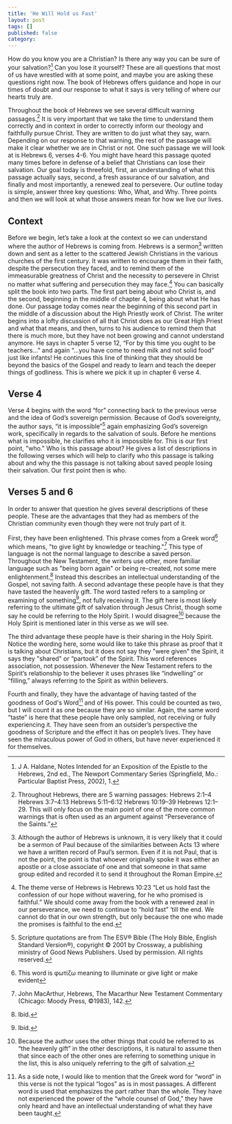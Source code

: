 ```yaml
---
title: 'He Will Hold us Fast'
layout: post
tags: []
published: false
category: 
---
```

How do you know you are a Christian? Is there any way you can be sure of your salvation?[^1] Can you lose it yourself? These are all questions that most of us have wrestled with at some point, and maybe you are asking these questions right now. The book of Hebrews offers guidance and hope in our times of doubt and our response to what it says is very telling of where our hearts truly are.

Throughout the book of Hebrews we see several difficult warning passages.[^2] It is very important that we take the time to understand them correctly and in context in order to correctly inform our theology and faithfully pursue Christ. They are written to do just what they say, warn. Depending on our response to that warning, the rest of the passage will make it clear whether we are in Christ or not. One such passage we will look at is Hebrews 6, verses 4-6. You might have heard this passage quoted many times before in defense of a belief that Christians can lose their salvation. Our goal today is threefold, first, an understanding of what this passage actually says, second, a fresh assurance of our salvation, and finally and most importantly, a renewed zeal to persevere. Our outline today is simple, answer three key questions: Who, What, and Why. Three points and then we will look at what those answers mean for how we live our lives.

## Context

Before we begin, let’s take a look at the context so we can understand where the author of Hebrews is coming from. Hebrews is a sermon[^3] written down and sent as a letter to the scattered Jewish Christians in the various churches of the first century. It was written to encourage them in their faith, despite the persecution they faced, and to remind them of the immeasurable greatness of Christ and the necessity to persevere in Christ no matter what suffering and persecution they may face.[^4] You can basically split the book into two parts. The first part being about who Christ is, and the second, beginning in the middle of chapter 4, being about what He has done. Our passage today comes near the beginning of this second part in the middle of a discussion about the High Priestly work of Christ. The writer begins into a lofty discussion of all that Christ does as our Great High Priest and what that means, and then, turns to his audience to remind them that there is much more, but they have not been growing and cannot understand anymore. He says in chapter 5 verse 12, “For by this time you ought to be teachers…” and again “…you have come to need milk and not solid food” just like infants! He continues this line of thinking that they should be beyond the basics of the Gospel and ready to learn and teach the deeper things of godliness. This is where we pick it up in chapter 6 verse 4.

## Verse 4

Verse 4 begins with the word “for” connecting back to the previous verse and the idea of God’s sovereign permission. Because of God’s sovereignty, the author says, “it is impossible”[^5] again emphasizing God’s sovereign work, specifically in regards to the salvation of souls. Before he mentions what is impossible, he clarifies who it is impossible for. This is our first point, "who." Who is this passage about? He gives a list of descriptions in the following verses which will help to clarify who this passage is talking about and why the this passage is not talking about saved people losing their salvation. Our first point then is who.

## Verses 5 and 6

In order to answer that question he gives several descriptions of these people. These are the advantages that they had as members of the Christian community even though they were not truly part of it. 

First, they have been enlightened. This phrase comes from a Greek word[^6] which means, "to give light by knowledge or teaching."[^7] This type of language is not the normal language to describe a saved person. Throughout the New Testament, the writers use other, more familiar language such as "being born again" or being re-created, not some mere enlightenment.[^8] Instead this describes an intellectual understanding of the Gospel, not saving faith. 
A second advantage these people have is that they have tasted the heavenly gift. The word tasted refers to a sampling or examining of something[^9], not fully receiving it. The gift here is most likely referring to the ultimate gift of salvation through Jesus Christ, though some say he could be referring to the Holy Spirit. I would disagree[^10] because the Holy Spirit is mentioned later in this verse as we will see.

The third advantage these people have is their sharing in the Holy Spirit. Notice the wording here, some would like to take this phrase as proof that it is talking about Christians, but it does not say they "were given" the Spirit, it says they "shared" or “partook” of the Spirit. This word references association, not possession. Whenever the New Testament refers to the Spirit’s relationship to the believer it uses phrases like “indwelling” or “filling,” always referring to the Spirit as within believers.

Fourth and finally, they have the advantage of having tasted of the goodness of God's Word[^11] and of His power. This could be counted as two, but I will count it as one because they are so similar. Again, the same word “taste” is here that these people have only sampled, not receiving or fully experiencing it. They have seen from an outsider’s perspective the goodness of Scripture and the effect it has on people’s lives. They have seen the miraculous power of God in others, but have never experienced it for themselves. 

[^1]: J A. Haldane, Notes Intended for an Exposition of the Epistle to the Hebrews, 2nd ed., The Newport Commentary Series (Springfield, Mo.: Particular Baptist Press, 2002), 1.
[^2]: Throughout Hebrews, there are 5 warning passages: Hebrews 2:1–4 Hebrews 3:7–4:13 Hebrews 5:11–6:12 Hebrews 10:19–39 Hebrews 12:1–29. This will only focus on the main point of one of the more common warnings that is often used as an argument against “Perseverance of the Saints.”
[^3]: Although the author of Hebrews is unknown, it is very likely that it could be a sermon of Paul because of the similarities between Acts 13 where we have a written record of Paul’s sermon. Even if it is not Paul, that is not the point, the point is that whoever originally spoke it was either an apostle or a close associate of one and that someone in that same group edited and recorded it to send it throughout the Roman Empire.
[^4]: The theme verse of Hebrews is Hebrews 10:23 “Let us hold fast the confession of our hope without wavering, for he who promised is faithful.” We should come away from the book with a renewed zeal in our perseverance, we need to continue to “hold fast” ‘till the end. We cannot do that in our own strength, but only because the one who made the promises is faithful to the end.
[^5]: Scripture quotations are from The ESV® Bible (The Holy Bible, English Standard Version®), copyright © 2001 by Crossway, a publishing ministry of Good News Publishers. Used by permission. All rights reserved.
[^6]: This word is φωτίζω meaning to illuminate or give light or make evident
[^7]: John MacArthur, Hebrews, The Macarthur New Testament Commentary (Chicago: Moody Press, ©1983), 142.
[^8]: Ibid.
[^9]: Ibid.
[^10]: Because the author uses the other things that could be referred to as “the heavenly gift” in the other descriptions, it is natural to assume then that since each of the other ones are referring to something unique in the list, this is also uniquely referring to the gift of salvation.
[^11]: As a side note, I would like to mention that the Greek word for “word” in this verse is not the typical “logos” as is in most passages. A different word is used that emphasizes the part rather than the whole. They have not experienced the power of the “whole counsel of God,” they have only heard and have an intellectual understanding of what they have been taught.


